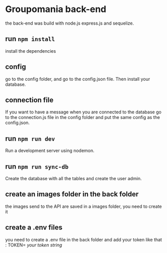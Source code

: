 # Groupomania back-end

the back-end was build with node.js express.js and sequelize.

## run `npm install`

install the dependencies

## config

go to the config folder, and go to the config.json file. Then install your database.

## connection file

If you want to have a message when you are connected to the database go to the connection.js file in the config folder and put the same config as the config.json.

## run `npm run dev`

Run a development server using nodemon.

## run `npm run sync-db`

Create the database with all the tables and create the user admin.

## create an images folder in the back folder

the images send to the API are saved in a images folder, you need to create it 

## create a .env files 

you need to create a .env file in the back folder and add your token like that : TOKEN= *your token string*
